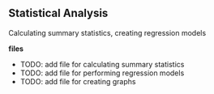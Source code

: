 ##  Statistical Analysis
 Calculating summary statistics, creating regression models

 **files**
- TODO: add file for calculating summary statistics
- TODO: add file for performing regression models
- TODO: add file for creating graphs

